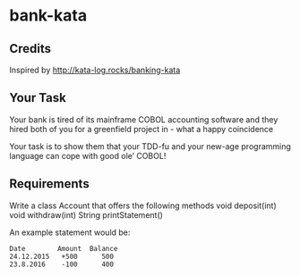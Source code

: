 # bank-kata

## Credits
Inspired by http://kata-log.rocks/banking-kata

## Your Task
Your bank is tired of its mainframe COBOL accounting software and they hired both of you for a greenfield project in - what a happy coincidence

Your task is to show them that your TDD-fu and your new-age programming language can cope with good ole’ COBOL!

## Requirements
Write a class Account that offers the following methods void deposit(int) void withdraw(int) String printStatement()

An example statement would be:
```
Date        Amount  Balance
24.12.2015   +500      500
23.8.2016    -100      400
```
